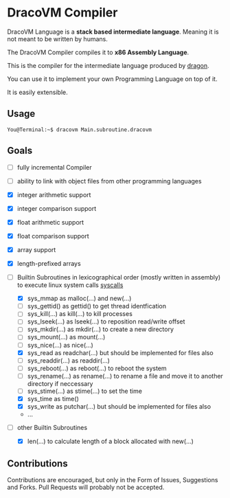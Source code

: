 # DracoVM Compiler

DracoVM Language is a **stack based intermediate language**. Meaning it is not meant to be written by humans.

The DracoVM Compiler compiles it to  **x86 Assembly Language**.

This is the compiler for the intermediate language produced by [dragon](https://github.com/pointbazaar/dragon/).

You can use it to implement your own Programming Language on top of it.

It is easily extensible. 

## Usage

```console
You@Terminal:~$ dracovm Main.subroutine.dracovm
```

## Goals

- [ ] fully incremental Compiler
- [ ] ability to link with object files from other programming languages

- [x] integer arithmetic support
- [x] integer comparison support

- [x] float arithmetic support
- [x] float comparison support

- [x] array support
- [x] length-prefixed arrays

- [ ] Builtin Subroutines in lexicographical order (mostly written in assembly) to execute linux system calls [syscalls](http://man7.org/linux/man-pages/man2/syscalls.2.html)
  - [x] sys_mmap as malloc(...) and new(...)
  - [ ] sys_gettid() as gettid() to get thread identfication
  - [ ] sys_kill(...) as kill(...) to kill processes
  - [ ] sys_lseek(...) as lseek(...) to reposition read/write offset
  - [ ] sys_mkdir(...) as mkdir(...) to create a new directory
  - [ ] sys_mount(...) as mount(...) 
  - [ ] sys_nice(...) as nice(...)
  - [x] sys_read as readchar(...) but should be implemented for files also
  - [ ] sys_readdir(...) as readdir(...)
  - [ ] sys_reboot(...) as reboot(...) to reboot the system
  - [ ] sys_rename(...) as rename(...) to rename a file and move it to another directory if neccessary
  - [ ] sys_stime(...) as stime(...) to set the time
  - [x] sys_time as time()
  - [x] sys_write as putchar(...) but should be implemented for files also
  - ...

- [ ] other Builtin Subroutines
  - [x] len(...) to calculate length of a block allocated with new(...)
## Contributions

Contributions are encouraged, but only in the Form of Issues, Suggestions and Forks. Pull Requests will probably not be accepted.
